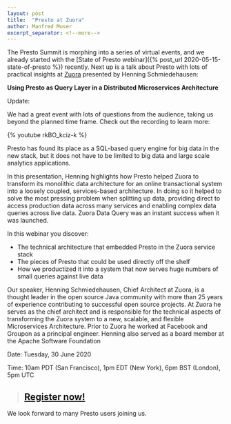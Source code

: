 ```yaml
---
layout: post
title:  "Presto at Zuora"
author: Manfred Moser
excerpt_separator: <!--more-->
---
```


The Presto Summit is morphing into a series of virtual events, and we already
started with the [State of Presto webinar]({% post_url
2020-05-15-state-of-presto %}) recently. Next up is a talk about Presto with
lots of practical insights at [Zuora](https://zuora.com/) presented by Henning
Schmiedehausen:

**Using Presto as Query Layer in a Distributed Microservices Architecture**

Update:

We had a great event with lots of questions from the audience, taking us beyond
the planned time frame. Check out the recording to learn more:

{% youtube rkBO_kciz-k %}

<!--more-->

Presto has found its place as a SQL-based query engine for big data in the new
stack, but it does not have to be limited to big data and large scale analytics
applications.

In this presentation, Henning highlights how Presto helped Zuora to transform
its monolithic data architecture for an online transactional system into a
loosely coupled, services-based architecture. In doing so it helped to solve the
most pressing problem when splitting up data, providing direct to access
production data across many services and enabling complex data queries across
live data. Zuora Data Query was an instant success when it was launched.

In this webinar you discover:

* The technical architecture that embedded Presto in the Zuora service stack
* The pieces of Presto that could be used directly off the shelf
* How we productized it into a system that now serves huge numbers of small
  queries against live data

Our speaker, Henning Schmiedehausen, Chief Architect at Zuora, is a thought
leader in the open source Java community with more than 25 years of experience
contributing to successful open source projects. At Zuora he serves as the chief
architect and is responsible for the technical aspects of transforming the Zuora
system to a new, scalable, and flexible Microservices Architecture. Prior to
Zuora he worked at Facebook and Groupon as a principal engineer. Henning also
served as a board member at the Apache Software Foundation

Date: Tuesday, 30 June 2020

Time: 10am PDT (San Francisco), 1pm EDT (New York), 6pm BST (London), 5pm UTC

> ## [Register now!](https://bit.ly/2YfPNne)

We look forward to many Presto users joining us.


